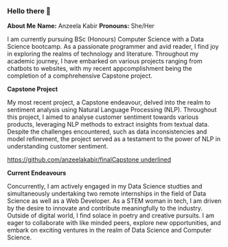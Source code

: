 ### Hello there 👋

**About Me**
**Name:** Anzeela Kabir
**Pronouns:** She/Her

I am currently pursuing BSc (Honours) Computer Science with a Data Science bootcamp. As a passionate programmer and avid reader, I find joy in exploring the realms of technology and literature. Throughout my academic journey, I have embarked on various projects ranging from chatbots to websites, with my recent appcomplishment being the completion of a comphrehensive Capstone project. 

**Capstone Project**

My most recent project, a Capstone endeavour, delved into the realm to sentiment analysis using Natural Language Processing (NLP). Throughout this project, I aimed to analyse customer sentiment towards various products, leveraging NLP methods to extract insights from textual data. Despite the challenges encountered, such as data inconsistencies and model refinement, the project served as a testament to the power of NLP in understanding customer sentiment. 

<u>https://github.com/anzeelakabir/finalCapstone underlined</u>

**Current Endeavours**

Concurrently, I am actively engaged in my Data Science studties and simultaneously undertaking two remote internships in the field of Data Science as well as a Web Developer. As a STEM woman in tech, I am driven by the desire to innovate and contribute meaningfully to the industry. Outside of digital world, I find solace in poetry and creative pursuits. I am eager to collaborate with like minded peers, explore new opportunities, and embark on exciting ventures in the realm of Data Science and Computer Science. 


